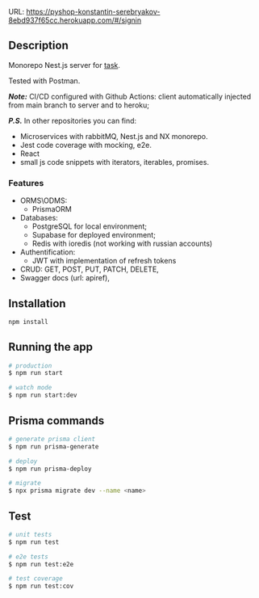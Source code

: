 URL: https://pyshop-konstantin-serebryakov-8ebd937f65cc.herokuapp.com/#/signin
## Description

Monorepo Nest.js server for [task](https://jl.pyshop.ru/tasks/typescript-dev/).

Tested with Postman.

**_Note:_** CI/CD configured with Github Actions: client automatically injected from main branch to server and to heroku;

**_P.S._** In other repositories you can find:

- Microservices with rabbitMQ, Nest.js and NX monorepo.
- Jest code coverage with mocking, e2e.
- React
- small js code snippets with iterators, iterables, promises.

### Features

- ORMS\ODMS:
  - PrismaORM
- Databases:
  - PostgreSQL for local environment;
  - Supabase for deployed environment;
  - Redis with ioredis (not working with russian accounts)
- Authentification:
  - JWT with implementation of refresh tokens
- CRUD: GET, POST, PUT, PATCH, DELETE,
- Swagger docs (url: apiref),

## Installation

```bash
npm install
```

## Running the app

```bash
# production
$ npm run start

# watch mode
$ npm run start:dev
```

## Prisma commands

```bash
# generate prisma client
$ npm run prisma-generate

# deploy
$ npm run prisma-deploy

# migrate
$ npx prisma migrate dev --name <name>
```

## Test

```bash
# unit tests
$ npm run test

# e2e tests
$ npm run test:e2e

# test coverage
$ npm run test:cov
```
